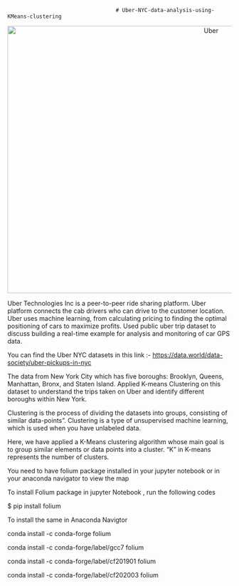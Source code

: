                                       # Uber-NYC-data-analysis-using-KMeans-clustering
<p align="center">
<img src="https://miro.medium.com/max/644/0*6Wv3s2k7sIt49oDk" width="900" height="600" title="Uber">
 </p>

Uber Technologies Inc is a peer-to-peer ride sharing platform. Uber platform connects the cab drivers who can drive to the customer location. Uber uses machine learning, from calculating pricing to finding the optimal positioning of cars to maximize profits. Used public uber trip dataset to discuss building a real-time example for analysis and monitoring of car GPS data.

You can find the Uber NYC datasets in this link :- https://data.world/data-society/uber-pickups-in-nyc

The data from New York City which has five boroughs: Brooklyn, Queens, Manhattan, Bronx, and Staten Island. Applied K-means Clustering on this dataset to understand the trips taken on Uber and identify different boroughs within New York.

Clustering is the process of dividing the datasets into groups, consisting of similar data-points”. Clustering is a type of unsupervised machine learning, which is used when you have unlabeled data.

Here, we have applied a K-Means clustering algorithm whose main goal is to group similar elements or data points into a cluster. “K” in K-means represents the number of clusters.

You need to have folium package installed in your jupyter notebook or in your anaconda navigator to view the map 


To install Folium package in jupyter Notebook , run the following codes

  $ pip install folium
  
To install the same in Anaconda Navigtor

  conda install -c conda-forge folium
  
  conda install -c conda-forge/label/gcc7 folium
  
  conda install -c conda-forge/label/cf201901 folium
  
  conda install -c conda-forge/label/cf202003 folium
  

